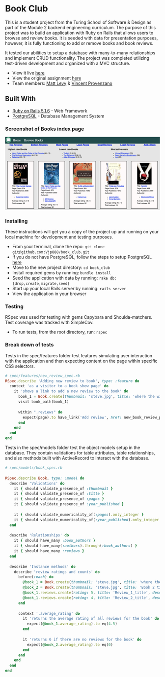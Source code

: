 # Book Club

This is a student project from the Turing School of Software & Design as part of the Module 2 backend engineering curriculum.  The purpose of this project was to build an application with Ruby on Rails that allows users to browse and review books.  It is seeded with data for presentation purposes, however, it is fully functioning to add or remove books and book reviews.  

It tested our abilities to setup a database with many-to-many relationships and implement CRUD functionality.  The project was completed utilizing test-driven development and organized with a MVC structure.

- View it live [here](https://book-club-reviews.herokuapp.com/)  
- View the original assignment [here](https://github.com/turingschool-projects/BookClub)
- Team members: [Matt Levy](https://github.com/milevy1) & [Vincent Provenzano](https://github.com/Vjp888/)

## Built With

* [Ruby on Rails 5.1.6](https://rubyonrails.org/) - Web Framework
* [PostgreSQL](https://postgresapp.com/) - Database Management System

### Screenshot of Books index page
<img src='./app/assets/images/book_index_screenshot.png' width='700px'>

### Installing

These instructions will get you a copy of the project up and running on your local machine for development and testing purposes.

- From your terminal, clone the repo: ```git clone git@github.com:Vjp888/book_club.git```
- If you do not have PostgreSQL, follow the steps to setup PostgreSQL [here](https://postgresapp.com/)
- Move to the new project directory: ```cd book_club```
- Install required gems by running: ```bundle install```
- Seed the application with data by running: ```rake db:{drop,create,migrate,seed}```
- Start up your local Rails server by running: ```rails server```
- View the application in your browser

### Testing

RSpec was used for testing with gems Capybara and Shoulda-matchers.  Test coverage was tracked with SimpleCov.

- To run tests, from the root directory, run: ```rspec```

### Break down of tests

Tests in the spec/features folder test features simulating user interaction with the application and then expecting content on the page within specific CSS selectors.

```ruby
# spec/features/new_review_spec.rb
RSpec.describe 'Adding new review to book', type: :feature do
  context 'as a visitor to a book show page' do
    it 'shows a link to add a new review to the book' do
      book_1 = Book.create(thumbnail: 'steve.jpg', title: 'where the wild things are', pages: 40, year_published: 1987)
      visit book_path(book_1)

      within ".reviews" do
        expect(page).to have_link('Add review', href: new_book_review_path(book_1))
      end
    end
  end
end
```

Tests in the spec/models folder test the object models setup in the database.  They contain validations for table attributes, table relationships, and also methods built with ActiveRecord to interact with the database.

```ruby
# spec/models/book_spec.rb

RSpec.describe Book, type: :model do
  describe 'Validations' do
    it { should validate_presence_of :thumbnail }
    it { should validate_presence_of :title }
    it { should validate_presence_of :pages }
    it { should validate_presence_of :year_published }

    it { should validate_numericality_of(:pages).only_integer }
    it { should validate_numericality_of(:year_published).only_integer }
  end

  describe 'Relationships' do
    it { should have_many :book_authors }
    it { should have_many(:authors).through(:book_authors) }
    it { should have_many :reviews }
  end

  describe 'Instance methods' do
    describe 'review ratings and counts' do
      before(:each) do
        @book_1 = Book.create(thumbnail: 'steve.jpg', title: 'where the wild things are', pages: 40, year_published: 1987)
        @book_2 = Book.create(thumbnail: 'steve.jpg', title: 'Book 2 title', pages: 40, year_published: 1987)
        @book_1.reviews.create(rating: 5, title: 'Review_1_title', description: 'Review_1_description', username: 'Review_1_username')
        @book_1.reviews.create(rating: 4, title: 'Review_2_title', description: 'Review_2_description', username: 'Review_2_username')
      end

      context '.average_rating' do
        it 'returns the average rating of all reviews for the book' do
          expect(@book_1.average_rating).to eq(4.5)
        end

        it 'returns 0 if there are no reviews for the book' do
          expect(@book_2.average_rating).to eq(0)
        end
      end
    end
  end
end
```
